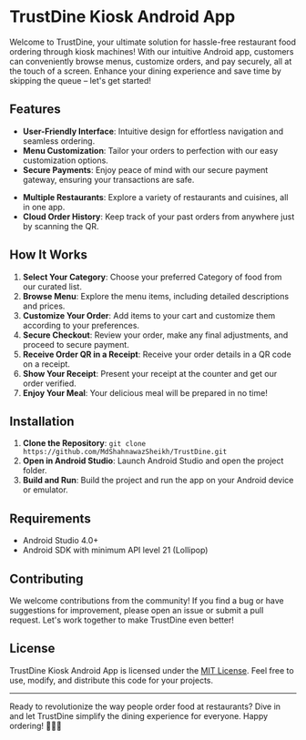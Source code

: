 # TrustDine Kiosk Android App

Welcome to TrustDine, your ultimate solution for hassle-free restaurant food ordering through kiosk machines! With our intuitive Android app, customers can conveniently browse menus, customize orders, and pay securely, all at the touch of a screen. Enhance your dining experience and save time by skipping the queue – let's get started!

## Features

- **User-Friendly Interface**: Intuitive design for effortless navigation and seamless ordering.
- **Menu Customization**: Tailor your orders to perfection with our easy customization options.
- **Secure Payments**: Enjoy peace of mind with our secure payment gateway, ensuring your transactions are safe.
<!-- - **Real-Time Updates**: Receive instant notifications about your order status, from preparation to delivery. -->
- **Multiple Restaurants**: Explore a variety of restaurants and cuisines, all in one app.
- **Cloud Order History**: Keep track of your past orders from anywhere just by scanning the QR.

## How It Works

1. **Select Your Category**: Choose your preferred Category of food from our curated list.
2. **Browse Menu**: Explore the menu items, including detailed descriptions and prices.
3. **Customize Your Order**: Add items to your cart and customize them according to your preferences.
4. **Secure Checkout**: Review your order, make any final adjustments, and proceed to secure payment.
5. **Receive Order QR in a Receipt**: Receive your order details in a QR code on a receipt.
6. **Show Your Receipt**: Present your receipt at the counter and get our order verified.
7. **Enjoy Your Meal**: Your delicious meal will be prepared in no time!

## Installation

1. **Clone the Repository**: `git clone https://github.com/MdShahnawazSheikh/TrustDine.git`
2. **Open in Android Studio**: Launch Android Studio and open the project folder.
3. **Build and Run**: Build the project and run the app on your Android device or emulator.

## Requirements

- Android Studio 4.0+
- Android SDK with minimum API level 21 (Lollipop)

## Contributing

We welcome contributions from the community! If you find a bug or have suggestions for improvement, please open an issue or submit a pull request. Let's work together to make TrustDine even better!

## License

TrustDine Kiosk Android App is licensed under the [MIT License](LICENSE). Feel free to use, modify, and distribute this code for your projects.

---

Ready to revolutionize the way people order food at restaurants? Dive in and let TrustDine simplify the dining experience for everyone. Happy ordering! 🍔🍕🥗
